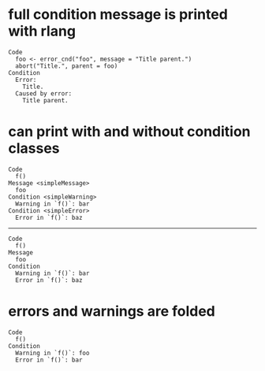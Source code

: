 # full condition message is printed with rlang

    Code
      foo <- error_cnd("foo", message = "Title parent.")
      abort("Title.", parent = foo)
    Condition
      Error:
        Title.
      Caused by error:
        Title parent.

# can print with and without condition classes

    Code
      f()
    Message <simpleMessage>
      foo
    Condition <simpleWarning>
      Warning in `f()`: bar
    Condition <simpleError>
      Error in `f()`: baz

---

    Code
      f()
    Message
      foo
    Condition
      Warning in `f()`: bar
      Error in `f()`: baz

# errors and warnings are folded

    Code
      f()
    Condition
      Warning in `f()`: foo
      Error in `f()`: bar

